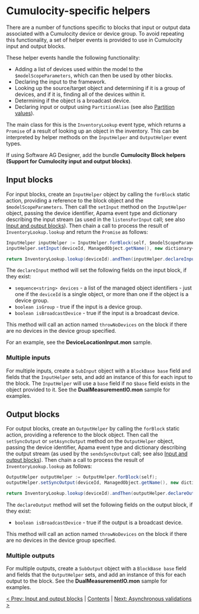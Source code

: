 # Cumulocity-specific helpers

There are a number of functions specific to blocks that input or output data associated with a Cumulocity device or device group. To avoid repeating this functionality, a set of helper events is provided to use in Cumulocity input and output blocks.

These helper events handle the following functionality:

* Adding a list of devices used within the model to the `$modelScopeParameters`, which can then be used by other blocks.
* Declaring the input to the framework.
* Looking up the source/target object and determining if it is a group of devices, and if it is, finding all of the devices within it.
* Determining if the object is a broadcast device.
* Declaring input or output using `PartitionAlias` (see also [Partition values](070-Partitions.md)).

The main class for this is the `InventoryLookup` event type, which returns a `Promise` of a result of looking up an object in the inventory. This can be interpreted by helper methods on the `InputHelper` and `OutputHelper` event types.

If using Software AG Designer, add the bundle **Cumulocity Block helpers (Support for Cumulocity input and output blocks)**.

## Input blocks 

For input blocks, create an `InputHelper` object by calling the `forBlock` static action, providing a reference to the block object and the `$modelScopeParameters`. Then call the `setInput` method on the `InputHelper` object, passing the device identifier, Apama event type and dictionary describing the input stream (as used in the `listensForInput` call; see also [Input and output blocks](100-InputAndOutput.md)). Then chain a call to process the result of `InventoryLookup.lookup` and return the `Promise` as follows:
```Java
InputHelper inputHelper := InputHelper.forBlock(self, $modelScopeParameters);
inputHelper.setInput(deviceId, ManagedObject.getName(), new dictionary<string, any>);

return InventoryLookup.lookup(deviceId).andThen(inputHelper.declareInput);
```

The `declareInput` method will set the following fields on the input block, if they exist:

* `sequence<string> devices` - a list of the managed object identifiers - just one if the `deviceId` is a single object, or more than one if the object is a device group.
* `boolean isGroup` - true if the input is a device group.
* `boolean isBroadcastDevice` - true if the input is a broadcast device.

This method will call an action named `throwNoDevices` on the block if there are no devices in the device group specified.

For an example, see the **DeviceLocationInput.mon** sample.

### Multiple inputs

For multiple inputs, create a `SubInput` object with a `BlockBase base` field and fields that the `InputHelper` sets, and add an instance of this for each input to the block. The `InputHelper` will use a `base` field if no `$base` field exists in the object provided to it. See the **DualMeasurementIO.mon** sample for examples.

## Output blocks

For output blocks, create an `OutputHelper` by calling the `forBlock` static action, providing a reference to the block object. Then call the `setSyncOutput` or `setAsyncOutput` method on the `OutputHelper` object, passing the device identifier, Apama event type and dictionary describing the output stream (as used by the `sendsSyncOutput` call; see also [Input and output blocks](100-InputAndOutput.md)). Then chain a call to process the result of `InventoryLookup.lookup` as follows:
```Java
OutputHelper outputHelper := OutputHelper.forBlock(self);
outputHelper.setSyncOutput(deviceId, ManagedObject.getName(), new dictionary<string, any>);

return InventoryLookup.lookup(deviceId).andThen(outputHelper.declareOutput);
```

The `declareOutput` method will set the following fields on the output block, if they exist:

* `boolean isBroadcastDevice` - true if the output is a broadcast device.

This method will call an action named `throwNoDevices` on the block if there are no devices in the device group specified.

### Multiple outputs

For multiple outputs, create a `SubOutput` object with a `BlockBase base` field and fields that the `OutputHelper` sets, and add an instance of this for each output to the block. See the **DualMeasurementIO.mon** sample for examples.

[< Prev: Input and output blocks](100-InputAndOutput.md) | [Contents](000-contents.md) | [Next: Asynchronous validations >](110-AsynchronousValidations.md) 
